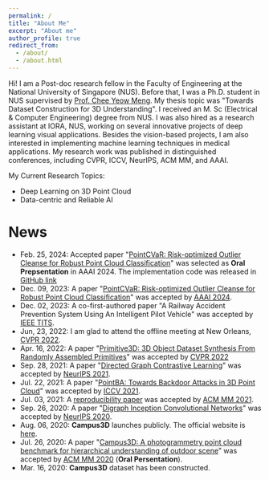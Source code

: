 ```yaml
---
permalink: /
title: "About Me"
excerpt: "About me"
author_profile: true
redirect_from: 
  - /about/
  - /about.html
---
```

Hi! I am a Post-doc research fellow in the Faculty of Engineering at the National University of Singapore (NUS). Before that, I was a Ph.D. student in NUS supervised by [Prof. Chee Yeow Meng](https://www.nus.edu.sg/about/management/chee-yeow-meng). My thesis topic was "Towards Dataset Construction for 3D Understanding". I received an M. Sc (Electrical & Computer Engineering) degree from NUS. I was also hired as a research assistant at IORA, NUS, working on several innovative projects of deep learning visual applications. Besides the vision-based projects, I am also interested in implementing machine learning techniques in medical applications. My research work was published in distinguished conferences, including CVPR, ICCV, NeurIPS, ACM MM, and AAAI.

My Current Research Topics:
* Deep Learning on 3D Point Cloud
* Data-centric and Reliable AI

# News
* Feb. 25, 2024: Accepted paper "[PointCVaR: Risk-optimized Outlier Cleanse for Robust Point Cloud Classification](https://arxiv.org/abs/2307.10875)" was selected as **Oral Prepsentation** in AAAI 2024. The implementation code was released in [GitHub link](https://github.com/shinke-li/pointcvar)
* Dec. 09, 2023: A paper "[PointCVaR: Risk-optimized Outlier Cleanse for Robust Point Cloud Classification](https://arxiv.org/abs/2307.10875)" was accepted by [AAAI 2024](https://aaai.org/aaai-conference/).
* Dec. 02, 2023: A co-first-authored paper "A Railway Accident Prevention System Using An Intelligent Pilot Vehicle" was accepted by [IEEE TITS](https://ieee-itss.org/pub/t-its/).
* Jun, 23, 2022: I am glad to attend the offline meeting at New Orleans, [CVPR 2022](https://cvpr2022.thecvf.com/).
* Apr. 16, 2022: A paper "[Primitive3D: 3D Object Dataset Synthesis From Randomly Assembled Primitives](https://openaccess.thecvf.com/content/CVPR2022/html/Li_Primitive3D_3D_Object_Dataset_Synthesis_From_Randomly_Assembled_Primitives_CVPR_2022_paper.html)" was accepted by [CVPR 2022](https://cvpr2022.thecvf.com/)
* Sep. 28, 2021: A paper "[Directed Graph Contrastive Learning](https://proceedings.neurips.cc/paper/2021/hash/a3048e47310d6efaa4b1eaf55227bc92-Abstract.html)" was accepted by [NeurIPS 2021](https://nips.cc/Conferences/2021/).
* Jul. 22, 2021: A paper "[PointBA: Towards Backdoor Attacks in 3D Point Cloud](https://arxiv.org/abs/2103.16074)" was accepted by [ICCV 2021](https://iccv2021.thecvf.com/home).
* Jul. 03, 2021: A [reproducibility paper](https://github.com/Yuqing-Liao/reproduce-campus3d) was accepted by [ACM MM 2021](https://2021.acmmm.org/).
* Sep. 26, 2020: A paper "[Digraph Inception Convolutional Networks](https://proceedings.neurips.cc/paper/2020/hash/cffb6e2288a630c2a787a64ccc67097c-Abstract.html)" was accepted by [NeurIPS 2020](https://nips.cc/Conferences/2020).
* Aug. 06, 2020: **Campus3D** launches publicly. The official website is [here](https://3d.nus.app/).
* Jul. 26, 2020: A paper "[Campus3D: A photogrammetry point cloud benchmark for hierarchical understanding of outdoor scene](https://arxiv.org/abs/2008.04968)" was accepted by [ACM MM 2020](https://2020.acmmm.org/) (**Oral Persentation**).
* Mar. 16, 2020: **Campus3D** dataset has been constructed.




